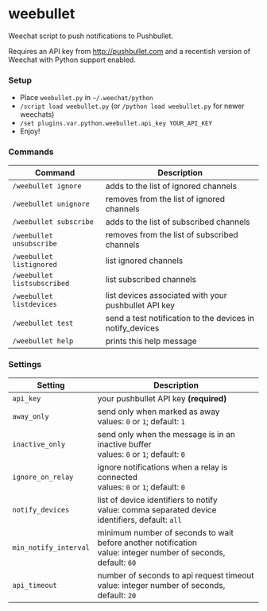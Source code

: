 # weebullet

Weechat script to push notifications to Pushbullet.

Requires an API key from http://pushbullet.com and a recentish version of Weechat with Python support enabled.

### Setup

- Place `weebullet.py` in `~/.weechat/python`
- `/script load weebullet.py` (or `/python load weebullet.py` for newer weechats)
- `/set plugins.var.python.weebullet.api_key YOUR_API_KEY`
- Enjoy!

### Commands

| Command                     | Description |
|---|---|
| `/weebullet ignore`         | adds to the list of ignored channels |
| `/weebullet unignore`       | removes from the list of ignored channels |
| `/weebullet subscribe`      | adds to the list of subscribed channels |
| `/weebullet unsubscribe`    | removes from the list of subscribed channels |
| `/weebullet listignored`    | list ignored channels |
| `/weebullet listsubscribed` | list subscribed channels |
| `/weebullet listdevices`    | list devices associated with your pushbullet API key |
| `/weebullet test`           | send a test notification to the devices in notify_devices |
| `/weebullet help`           | prints this help message |

### Settings

| Setting             | Description |
|---|---|
| `api_key`             | your pushbullet API key **(required)** |
| `away_only`           | send only when marked as away<br>values: `0` or `1`; default: `1` |
| `inactive_only`       | send only when the message is in an inactive buffer<br>values: `0` or `1`; default: `0` |
| `ignore_on_relay`     | ignore notifications when a relay is connected<br>values: `0` or `1`; default: `0` |
| `notify_devices`      | list of device identifiers to notify<br>value: comma separated device identifiers, default: `all` |
| `min_notify_interval` | minimum number of seconds to wait before another notification<br>value: integer number of seconds, default: `60` |
| `api_timeout`         | number of seconds to api request timeout<br>value: integer number of seconds, default: `20` |
